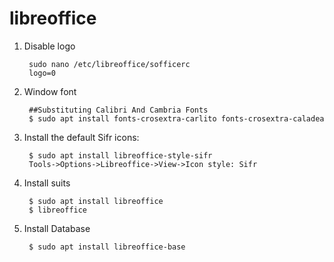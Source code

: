 libreoffice
===========

1. Disable logo

        sudo nano /etc/libreoffice/sofficerc
        logo=0

2. Window font

        ##Substituting Calibri And Cambria Fonts
        $ sudo apt install fonts-crosextra-carlito fonts-crosextra-caladea
    
3. Install the default Sifr icons:

        $ sudo apt install libreoffice-style-sifr
        Tools->Options->Libreoffice->View->Icon style: Sifr

4. Install suits

        $ sudo apt install libreoffice
        $ libreoffice

5. Install Database

        $ sudo apt install libreoffice-base
